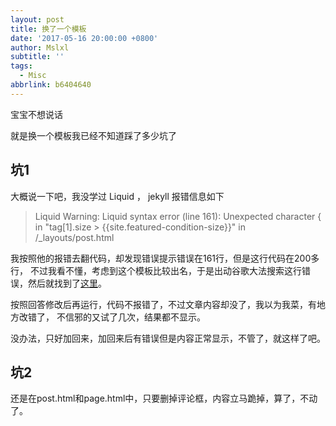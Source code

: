 ```yaml
---
layout: post
title: 换了一个模板
date: '2017-05-16 20:00:00 +0800'
author: Mslxl
subtitle: ''
tags:
  - Misc
abbrlink: b6404640
---
```


宝宝不想说话

就是换一个模板我已经不知道踩了多少坑了

## 坑1

大概说一下吧，我没学过 Liquid ， jekyll 报错信息如下

> Liquid Warning: Liquid syntax error (line 161): Unexpected character { in "tag[1].size > {{site.featured-condition-size}}" in /_layouts/post.html

我按照他的报错去翻代码，却发现错误提示错误在161行，但是这行代码在200多行，
不过我看不懂，考虑到这个模板比较出名，于是出动谷歌大法搜索这行错误，然后就找到了[这里](http://stackoverflow.com/questions/39688902/liquid-warning-liquid-syntax-error-unexpected-character-when-i-jekyll-serve)。

按照回答修改后再运行，代码不报错了，不过文章内容却没了，我以为我菜，有地方改错了，
不信邪的又试了几次，结果都不显示。

没办法，只好加回来，加回来后有错误但是内容正常显示，不管了，就这样了吧。

## 坑2

还是在post.html和page.html中，只要删掉评论框，内容立马跪掉，算了，不动了。
